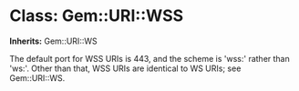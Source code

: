 # Class: Gem::URI::WSS
**Inherits:** Gem::URI::WS
    

The default port for WSS URIs is 443, and the scheme is 'wss:' rather than
'ws:'. Other than that, WSS URIs are identical to WS URIs; see Gem::URI::WS.



